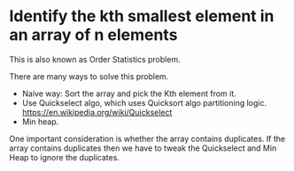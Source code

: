 # Identify the kth smallest element in an array of n elements

This is also known as Order Statistics problem.

There are many ways to solve this problem.

* Naive way: Sort the array and pick the Kth element from it.
* Use Quickselect algo, which uses Quicksort algo partitioning logic. https://en.wikipedia.org/wiki/Quickselect
* Min heap.

One important consideration is whether the array contains duplicates.
If the array contains duplicates then we have to tweak the Quickselect and Min Heap to ignore the duplicates.
